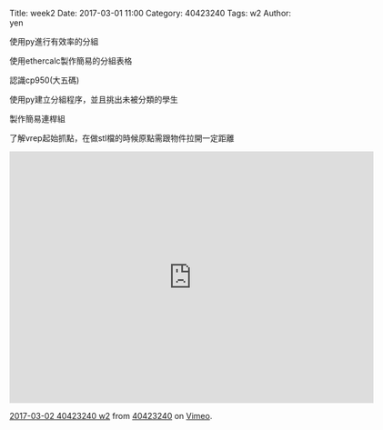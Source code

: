 Title: week2
Date: 2017-03-01 11:00
Category: 40423240
Tags: w2
Author: yen

使用py進行有效率的分組
<!-- PELICAN_END_SUMMARY -->
<p>使用ethercalc製作簡易的分組表格</p>
<p>認識cp950(大五碼)</p>
<p>使用py建立分組程序，並且挑出未被分類的學生</p>
<p>製作簡易連桿組</p>
<p>了解vrep起始抓點，在做stl檔的時候原點需跟物件拉開一定距離</p>
<iframe src="https://player.vimeo.com/video/206248051" width="640" height="443" frameborder="0" webkitallowfullscreen mozallowfullscreen allowfullscreen></iframe>
<p><a href="https://vimeo.com/206248051">2017-03-02 40423240 w2</a> from <a href="https://vimeo.com/user45523667">40423240</a> on <a href="https://vimeo.com">Vimeo</a>.</p>
